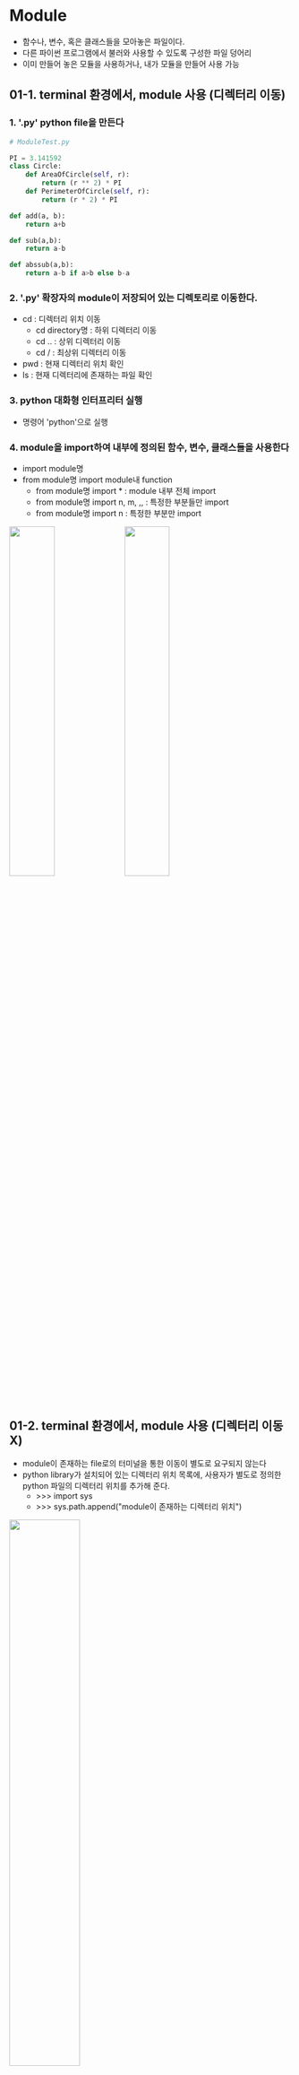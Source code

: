 # Module
  - 함수나, 변수, 혹은 클래스들을 모아놓은 파일이다.
  - 다른 파이썬 프로그램에서 불러와 사용할 수 있도록 구성한 파일 덩어리
  - 이미 만들어 놓은 모듈을 사용하거나, 내가 모듈을 만들어 사용 가능


## 01-1. terminal 환경에서, module 사용 (디렉터리 이동)

### 1. '.py' python file을 만든다

```python
# ModuleTest.py

PI = 3.141592
class Circle:
    def AreaOfCircle(self, r):
        return (r ** 2) * PI
    def PerimeterOfCircle(self, r):
        return (r * 2) * PI

def add(a, b):
    return a+b

def sub(a,b):
    return a-b

def abssub(a,b):
    return a-b if a>b else b-a
```

### 2. '.py' 확장자의 module이 저장되어 있는 디렉토리로 이동한다.
  - cd : 디렉터리 위치 이동
      - cd directory명 : 하위 디렉터리 이동
      - cd .. : 상위 디렉터리 이동
      - cd / : 최상위 디렉터리 이동
  - pwd : 현재 디렉터리 위치 확인
  - ls : 현재 디렉터리에 존재하는 파일 확인

### 3. python 대화형 인터프리터 실행
  - 명령어 'python'으로 실행

### 4. module을 import하여 내부에 정의된 함수, 변수, 클래스들을 사용한다
  - import module명
  - from module명 import module내 function
    - from module명 import * : module 내부 전체 import
    - from module명 import n, m, ,, : 특정한 부분들만 import
    - from module명 import n : 특정한 부분만 import

<img src="https://user-images.githubusercontent.com/59442344/129163800-201057df-7ef6-4dbf-93f4-89b56074a6e3.png" width="40%" height ="40%">

<img src="https://user-images.githubusercontent.com/59442344/129175700-d760db01-4fd7-4ce0-adf0-870dac510944.png" width="40%" height ="40%">


## 01-2. terminal 환경에서, module 사용 (디렉터리 이동X)
  - module이 존재하는 file로의 터미널을 통한 이동이 별도로 요구되지 않는다
  - python library가 설치되어 있는 디렉터리 위치 목록에, 사용자가 별도로 정의한 python 파일의 디렉터리 위치를 추가해 준다.
    - \>>> import sys
    - \>>> sys.path.append("module이 존재하는 디렉터리 위치")

<img src="https://user-images.githubusercontent.com/59442344/129183700-aea2060c-4191-4e20-b482-1889d561011e.png" width="50%" height ="50%">


## 02. import vs 직접 실행
  - python file을 작성할 때, 해당 파일 import시에 파일 내의 특정 부분이 실행되지 않도록 \_\_name__ 변수를 통해서 설정할 수 있다.
  - \_\_name__ 변수
    - python 파일들마다 존재하는 변수
    - **해당 파일이 import된 경우**, 해당 파일의 **\_\_name__ 변수에 "해당 파일명"이 들어간다.**
    - **해당 파일이 직접 실행된 경우**, 해당 파일의 **\_\_name__ 변수에 "\_\_main__ "이 들어간다.**

```python
# ModuleTest.py

def add(a, b):
    return a+b

def sub(a,b):
    return a-b

def abssub(a,b):
    return a-b if a>b else b-a

if __name__ == "__main__":
    print("File running now")
```


## 03. 다른 File에서, module 사용
  - import 당하는 python file과, import 하는 python file이 같은 디렉터리에 있는 경우 import하여 정의된 기능을 사용할 수 있다.

```python
# Test2.py (동일 디렉터리에 존재하는 다른 파일)

from ModuleTest import *

operator = Circle()
print(operator.AreaOfCircle(2))
print(operator.PerimeterOfCircle(3))
## 12.566368
## 18.849552000000003
```










